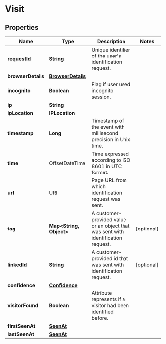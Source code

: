 

# Visit


## Properties

| Name | Type | Description | Notes |
|------------ | ------------- | ------------- | -------------|
|**requestId** | **String** | Unique identifier of the user&#39;s identification request. |  |
|**browserDetails** | [**BrowserDetails**](BrowserDetails.md) |  |  |
|**incognito** | **Boolean** | Flag if user used incognito session. |  |
|**ip** | **String** |  |  |
|**ipLocation** | [**IPLocation**](IPLocation.md) |  |  |
|**timestamp** | **Long** | Timestamp of the event with millisecond precision in Unix time. |  |
|**time** | OffsetDateTime | Time expressed according to ISO 8601 in UTC format. |  |
|**url** | URI | Page URL from which identification request was sent. |  |
|**tag** | **Map&lt;String, Object&gt;** | A customer-provided value or an object that was sent with identification request. |  [optional] |
|**linkedId** | **String** | A customer-provided id that was sent with identification request. |  [optional] |
|**confidence** | [**Confidence**](Confidence.md) |  |  |
|**visitorFound** | **Boolean** | Attribute represents if a visitor had been identified before. |  |
|**firstSeenAt** | [**SeenAt**](SeenAt.md) |  |  |
|**lastSeenAt** | [**SeenAt**](SeenAt.md) |  |  |



